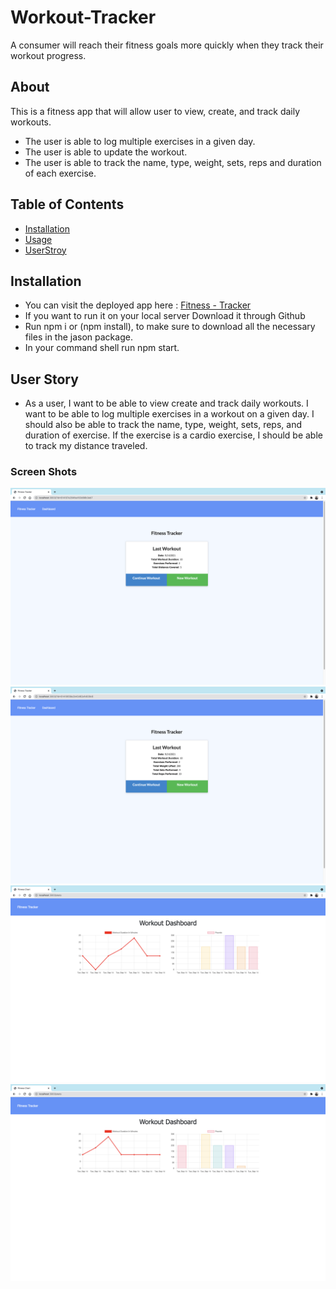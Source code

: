 # Workout-Tracker
A consumer will reach their fitness goals more quickly when they track their workout progress.

## About
This is a fitness app that will allow user to view, create, and track daily workouts. 
- The user is able to log multiple exercises in a given day.
- The user is able to update the workout. 
- The user is able to track the name, type, weight, sets, reps and duration of each exercise.

## Table of Contents
* [Installation](#installation)
* [Usage](#usage)
* [UserStroy](#UsersStory)

## Installation
- You can visit the deployed app here : [Fitness - Tracker](https://workout-trackermm.herokuapp.com/)
- If you want to run it on your local server Download it through Github
- Run npm i or (npm install), to make sure to download all the necessary files in the jason package.
- In your command shell run npm start.

## User Story

* As a user, I want to be able to view create and track daily workouts. I want to be able to log multiple exercises in a workout on a given day. I should also be able to track the name, type, weight, sets, reps, and duration of exercise. If the exercise is a cardio exercise, I should be able to track my distance traveled.

### Screen Shots
![](public/img/cardio.png)
![](public/img/cardio2.png)
![](public/img/dashboard1.png)
![](public/img/dashboard2.png)